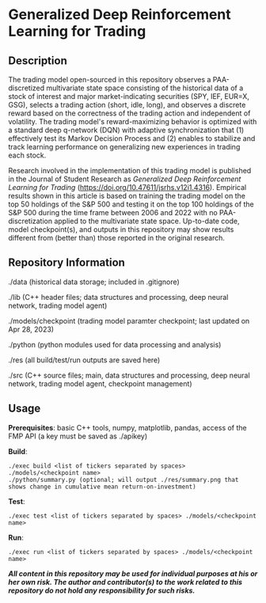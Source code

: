 # Generalized Deep Reinforcement Learning for Trading

## Description

The trading model open-sourced in this repository observes a PAA-discretized multivariate state space consisting of the historical data of a stock of interest and major market-indicating securities (SPY, IEF, EUR=X, GSG), selects a trading action (short, idle, long), and observes a discrete reward based on the correctness of the trading action and independent of volatility. The trading model's reward-maximizing behavior is optimized with a standard deep q-network (DQN) with adaptive synchronization that (1) effectively test its Markov Decision Process and (2) enables to stabilize and track learning performance on generalizing new experiences in trading each stock.

Research involved in the implementation of this trading model is published in the Journal of Student Research as *Generalized Deep Reinforcement Learning for Trading* (https://doi.org/10.47611/jsrhs.v12i1.4316). Empirical results shown in this article is based on training the trading model on the top 50 holdings of the S&P 500 and testing it on the top 100 holdings of the S&P 500 during the time frame between 2006 and 2022 with no PAA-discretization applied to the multivariate state space. Up-to-date code, model checkpoint(s), and outputs in this repository may show results different from (better than) those reported in the original research.

## Repository Information

./data (historical data storage; included in .gitignore)

./lib (C++ header files; data structures and processing, deep neural network, trading model agent)

./models/checkpoint (trading model paramter checkpoint; last updated on Apr 28, 2023)

./python (python modules used for data processing and analysis)

./res (all build/test/run outputs are saved here)

./src (C++ source files; main, data structures and processing, deep neural network, trading model agent, checkpoint management)

## Usage

**Prerequisites**: basic C++ tools, numpy, matplotlib, pandas, access of the FMP API (a key must be saved as ./apikey)

**Build**:
~~~
./exec build <list of tickers separated by spaces> ./models/<checkpoint name>
./python/summary.py (optional; will output ./res/summary.png that shows change in cumulative mean return-on-investment)
~~~

**Test**:
~~~
./exec test <list of tickers separated by spaces> ./models/<checkpoint name>
~~~

**Run**:
~~~
./exec run <list of tickers separated by spaces> ./models/<checkpoint name>
~~~

***All content in this repository may be used for individual purposes at his or her own risk. The author and contributor(s) to the work related to this repository do not hold any responsibility for such risks.***